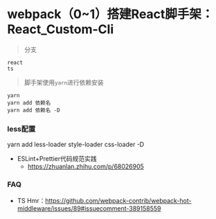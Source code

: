 # webpack（0~1）搭建React脚手架：React_Custom-Cli

> 分支
```
react
ts
```

> 脚手架使用`yarn`进行依赖安装
```
yarn
yarn add 依赖名
yarn add 依赖名 -D
```

### less配置

yarn add less-loader style-loader css-loader -D

- ESLint+Prettier代码规范实践
  - https://zhuanlan.zhihu.com/p/68026905

### FAQ
- TS Hmr：https://github.com/webpack-contrib/webpack-hot-middleware/issues/89#issuecomment-389158559
